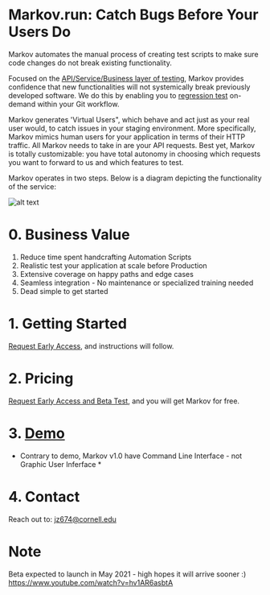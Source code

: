 # Markov.run: Catch Bugs Before Your Users Do
 
Markov automates the manual process of creating test scripts to make sure code changes do not break existing functionality.

Focused on the [API/Service/Business layer of testing][2], Markov provides confidence that new functionalities will not systemically break previously developed software. We do this by enabling you to [regression test][1] on-demand within your Git workflow.

Markov generates 'Virtual Users", which behave and act just as your real user would, to catch issues in your staging environment. More specifically, Markov mimics human users for your application in terms of their HTTP traffic. All Markov needs to take in are your API requests. Best yet, Markov is totally customizable: you have total autonomy in choosing which requests you want to forward to us and which features to test.

Markov operates in two steps. Below is a diagram depicting the functionality of the service:

![alt text](https://github.com/jz674/Markov_Documentation/blob/main/assets/Intro_diagram.png)

# 0. Business Value
1. Reduce time spent handcrafting Automation Scripts
2. Realistic test your application at scale before Production
3. Extensive coverage on happy paths and edge cases
4. Seamless integration - No maintenance or specialized training needed
5. Dead simple to get started

# 1. Getting Started
[Request Early Access][3], and instructions will follow.

# 2. Pricing
[Request Early Access and Beta Test][3], and you will get Markov for free.

# 3. [Demo][4]
* Contrary to demo, Markov v1.0 have Command Line Interface - not Graphic User Inferface *
# 4. Contact
Reach out to: jz674@cornell.edu 

# Note
Beta expected to launch in May 2021 - high hopes it will arrive sooner :) 
https://www.youtube.com/watch?v=hv1AR6asbtA

[1]: https://www.scnsoft.com/blog/what-is-regression-testing-short-overview/ "regression test" 
[2]: https://medium.com/katalon-studio/introduction-to-api-testing-complete-guide-for-newbie-426eac6edb4d/ "API/Service/Business layer of testing" 
[3]: https://markov.run/ "Request Early Access" 
[4]: https://www.youtube.com/watch?v=hv1AR6asbtA "Demo"

